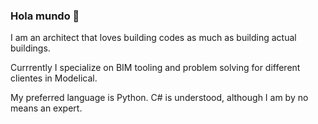 ### Hola mundo 👋

I am an architect that loves building codes as much as building actual buildings.

Currrently I specialize on BIM tooling and problem solving for different clientes in Modelical.

My preferred language is Python. C# is understood, although I am by no means an expert.


